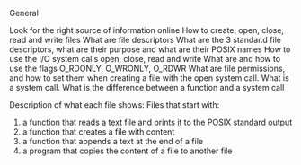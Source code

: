 General

Look for the right source of information online
How to create, open, close, read and write files
What are file descriptors
What are the 3 standar.d file descriptors, what are their purpose and what are 
their POSIX names
How to use the I/O system calls open, close, read and write
What are and how to use the flags O_RDONLY, O_WRONLY, O_RDWR
What are file permissions, and how to set them when creating a file with the 
open system call.
What is a system call.
What is the difference between a function and a system call

Description of what each file shows:
Files that start with:
1. a function that reads a text file and prints it to the POSIX standard output
2. a function that creates a file with content
3. a function that appends a text at the end of a file
4. a program that copies the content of a file to another file
